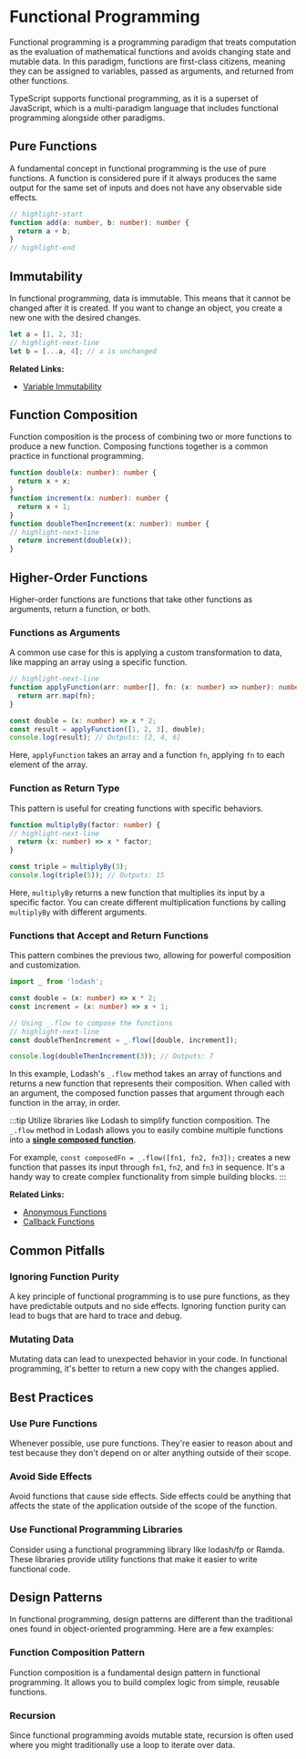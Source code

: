 # Functional Programming

Functional programming is a programming paradigm that treats computation as the evaluation of mathematical functions and avoids changing state and mutable data. In this paradigm, functions are first-class citizens, meaning they can be assigned to variables, passed as arguments, and returned from other functions.

TypeScript supports functional programming, as it is a superset of JavaScript, which is a multi-paradigm language that includes functional programming alongside other paradigms.

## Pure Functions

A fundamental concept in functional programming is the use of pure functions. A function is considered pure if it always produces the same output for the same set of inputs and does not have any observable side effects.

```ts title="PureFunctionExample.ts"
// highlight-start
function add(a: number, b: number): number {
  return a + b;
}
// highlight-end
```

## Immutability

In functional programming, data is immutable. This means that it cannot be changed after it is created. If you want to change an object, you create a new one with the desired changes.

```ts title="ImmutableExample.ts"
let a = [1, 2, 3];
// highlight-next-line
let b = [...a, 4]; // a is unchanged
```

**Related Links:**

- [Variable Immutability](../variables/deep-dive#immutability)

## Function Composition

Function composition is the process of combining two or more functions to produce a new function. Composing functions together is a common practice in functional programming.

```ts title="FunctionCompositionExample.ts"
function double(x: number): number {
  return x + x;
}
function increment(x: number): number {
  return x + 1;
}
function doubleThenIncrement(x: number): number {
// highlight-next-line
  return increment(double(x));
}
```

## Higher-Order Functions

Higher-order functions are functions that take other functions as arguments, return a function, or both.

### Functions as Arguments

A common use case for this is applying a custom transformation to data, like mapping an array using a specific function.

```ts title="HigherOrderFunctionExample.ts"
// highlight-next-line
function applyFunction(arr: number[], fn: (x: number) => number): number[] {
  return arr.map(fn);
}

const double = (x: number) => x * 2;
const result = applyFunction([1, 2, 3], double);
console.log(result); // Outputs: [2, 4, 6]
```

Here, `applyFunction` takes an array and a function `fn`, applying `fn` to each element of the array.

### Function as Return Type

This pattern is useful for creating functions with specific behaviors.

```ts title="HigherOrderFunctionExample.ts"
function multiplyBy(factor: number) {
// highlight-next-line
  return (x: number) => x * factor;
}

const triple = multiplyBy(3);
console.log(triple(5)); // Outputs: 15
```

Here, `multiplyBy` returns a new function that multiplies its input by a specific factor. You can create different multiplication functions by calling `multiplyBy` with different arguments.

### Functions that Accept and Return Functions

This pattern combines the previous two, allowing for powerful composition and customization.

```ts title="HigherOrderFunctionExample.ts"
import _ from 'lodash';

const double = (x: number) => x * 2;
const increment = (x: number) => x + 1;

// Using _.flow to compose the functions
// highlight-next-line
const doubleThenIncrement = _.flow([double, increment]);

console.log(doubleThenIncrement(3)); // Outputs: 7
```

In this example, Lodash's `_.flow` method takes an array of functions and returns a new function that represents their composition. When called with an argument, the composed function passes that argument through each function in the array, in order.

:::tip Utilize libraries like Lodash to simplify function composition.
The `_.flow` method in Lodash allows you to easily combine multiple functions into a [**single composed function**](#function-composition).

For example, `const composedFn = _.flow([fn1, fn2, fn3]);` creates a new function that passes its input through `fn1`, `fn2`, and `fn3` in sequence. It's a handy way to create complex functionality from simple building blocks.
:::

**Related Links:**

- [Anonymous Functions](./#anonymous-functions)
- [Callback Functions](./#callbacks)

## Common Pitfalls

### Ignoring Function Purity

A key principle of functional programming is to use pure functions, as they have predictable outputs and no side effects. Ignoring function purity can lead to bugs that are hard to trace and debug.

### Mutating Data

Mutating data can lead to unexpected behavior in your code. In functional programming, it's better to return a new copy with the changes applied.

## Best Practices

### Use Pure Functions

Whenever possible, use pure functions. They're easier to reason about and test because they don't depend on or alter anything outside of their scope.

### Avoid Side Effects

Avoid functions that cause side effects. Side effects could be anything that affects the state of the application outside of the scope of the function.

### Use Functional Programming Libraries

Consider using a functional programming library like lodash/fp or Ramda. These libraries provide utility functions that make it easier to write functional code.

## Design Patterns

In functional programming, design patterns are different than the traditional ones found in object-oriented programming. Here are a few examples:

### Function Composition Pattern

Function composition is a fundamental design pattern in functional programming. It allows you to build complex logic from simple, reusable functions.

### Recursion

Since functional programming avoids mutable state, recursion is often used where you might traditionally use a loop to iterate over data.
